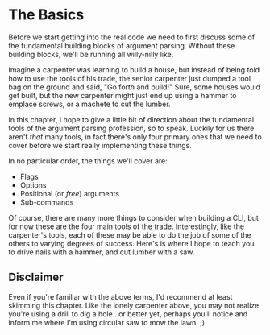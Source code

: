 # The Basics

Before we start getting into the real code we need to first discuss some of the fundamental building blocks of argument parsing. Without these building blocks, we'll be running all willy-nilly like.

Imagine a carpenter was learning to build a house, but instead of being told how to use the tools of his trade, the senior carpenter just dumped a tool bag on the ground and said, "Go forth and build!" Sure, some houses would get built, but the new carpenter might just end up using a hammer to emplace screws, or a machete to cut the lumber.

In this chapter, I hope to give a little bit of direction about the fundamental tools of the argument parsing profession, so to speak. Luckily for us there aren't *that* many tools, in fact there's only four primary ones that we need to cover before we start really implementing these things.

In no particular order, the things we'll cover are:

 * Flags
 * Options
 * Positional (or *free*) arguments
 * Sub-commands

 Of course, there are many more things to consider when building a CLI, but for now these are the four main tools of the trade. Interestingly, like the carpenter's tools, each of these may be able to do the job of some of the others to varying degrees of success. Here's is where I hope to teach you to drive nails with a hammer, and cut lumber with a saw.

 ## Disclaimer

Even if you're familiar with the above terms, I'd recommend at least skimming this chapter. Like the lonely carpenter above, you may not realize you're using a drill to dig a hole...or better yet, perhaps you'll notice and inform me where I'm using circular saw to mow the lawn. ;)
